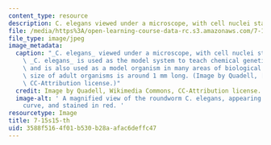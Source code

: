 ```yaml
---
content_type: resource
description: C. elegans viewed under a microscope, with cell nuclei stained in red.
file: /media/https%3A/open-learning-course-data-rc.s3.amazonaws.com/7-15-experimental-molecular-genetics-spring-2015/3588f5164f01b530b28aafac6deffc47_7-15s15-th.jpg
file_type: image/jpeg
image_metadata:
  caption: "_C. elegans_ viewed under a microscope, with cell nuclei stained in red.\_\
    \ _C. elegans_ is used as the model system to teach chemical genetics in 7.15,\
    \ and is also used as a model organism in many areas of biological research. Actual\
    \ size of adult organisms is around 1 mm long. (Image by Quadell, [Wikimedia Commons](https://commons.wikimedia.org/wiki/File:C_elegans_stained.jpg),\
    \ CC-Attribution license.)"
  credit: Image by Quadell, Wikimedia Commons, CC-Attribution license.
  image-alt: ' A magnified view of the roundworm C. elegans, appearing as a U-shaped
    curve, and stained in red. '
resourcetype: Image
title: 7-15s15-th
uid: 3588f516-4f01-b530-b28a-afac6deffc47
---
```

